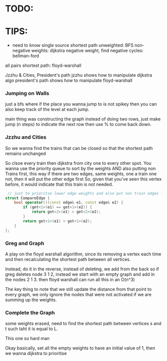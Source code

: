 # TODO:

# TIPS:
- need to know single source shortest path
unweighted: BFS
non-negative weights: dijkstra
negative weight, find negative cycles: bellman-ford

all pairs shortest path: floyd-warshall

Jzzhu & Cities, President's path
jzzhu shows how to manipulate dijkstra algo
president's path shows how to manipulate floyd-warshall


### Jumping on Walls

just a bfs where if the place you wanna jump to is not spikey then you can
also keep track of the level at each jump.

main thing was constructing the graph
instead of doing two rows, just make jump (n steps) to indicate the next row
then use % to come back down.

### Jzzhu and Cities

So we wanna find the trains that can be closed so that the shortest path remains unchanged

So clsoe every train then dijkstra from city one to every other spot.
You wanna use the priority queue to sort by the weights AND also putting non Trains first,
this way if there are two edges, same weights, one a train one not, then it will put the other edge first
So, given that you've seen this vertex before, it would indicate that this train is not needed.

```cpp
 // just to prioritse lower edge weights and also put non train edges first.
struct CompareEdge {
    bool operator()(const edge& e1, const edge& e2) {
        if (get<1>(e1) == get<1>(e2)) {
            return get<2>(e1) > get<2>(e2);
        }
        return get<1>(e1) > get<1>(e2);
    }
};
```

### Greg and Graph
A play on the floyd warshall algorithm, since its removing a vertex each time
and then recalculating the shortest path between all vertices.

Instead, do it in the reverse, instead of deleting, we add from the back
so if greg deletes node 3 1 2, instead we  start with an empty graph and
add in the nodes 2 1 3. then floyd warshall can run all this in an O(n^3)

The key thing to note that we still update the distance from that point to every graph,
we only ignore the nodes that were not activated if we are summing up the weights.

### Complete the Graph
some weights erased, need to find the shortest path between vertices s and t
such taht it is equal to L.

This one so hard man

Okay basically, set all the empty weights to have an initial value of 1,
then we wanna dijkstra to prioritise